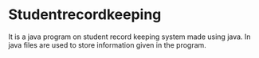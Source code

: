 # Studentrecordkeeping
It is a java program on student record keeping system made using java. In java files are used to store information given in the program.
